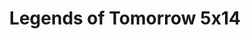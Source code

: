 ---
layout: episodios
title: "Legends of Tomorrow 5x14"
url_serie_padre: 'legends-of-tomorrow/temporada-5'
category: 'series'
capitulo: 'yes'
anio: '2020'
prev: 'capitulo-13'
proximo: ''
sandbox: allow-same-origin allow-forms
idioma: 'Subtitulado'
calidad: 'Full HD'
reproductores_otros: ["https://gdriveplayer.me/embed2.php?link=tZmI25rJPwZS6hqVkpFodw5uf2NjHbpZBKVK%252Fv3DNZgmGl%252FglWL7kM%252F%252B0xibMFQ8GHHFtSZOe06xJgpmrSw3y%252Bxmg5PTeXM%252BuWhvYhwIX2687tSplg9obEOWqMEXUtgzI8za1s%252FJ2OAatw6m%252Bzx7rKxuKOPOqRLUneX2qwl4STcYj3%252FckLeyYtdyhwIPqs6CSs5rrumgiSwfc8Ffn4gfdG","Subtitulado","https://gdriveplayer.me/embed2.php?link=XjdBDZ%252Bs%252BfZ5IJQx3vmrBQcfnEpP52lI1H%252FMfoat0a8ioU4GLAV2S3uP8M4aEA%252FR2Nov7qZ47%252FtB%252FqVKfC6oeEdtn1uBcZuvUp%252FPqA4xio5yJdwjodHUDHx7uVmWoWY6Es42lw%252Blvkiiub1JfyU08xMC%252FAXR0wE9FOw5944eXkG2vutqkBdUHANuiWNgxnq5bP5%252FfvJOxlRvAkC7GL0o%252Fv","Subtitulado","https://player.premiumstream.live/player.php?id=NTE1NA&sub=","Subtitulado","https://mstream.press/rxzmncqg0yb2","Subtitulado","https://api.cuevana3.io/stream/index.php?file=ek5lbm9xYWNrS0xYMTZLa2xNbkdvY3ZTb3BtZng4TGp6ZFpobGFMUGtOelcwcUZmbWRIVzRkakVuS0JnbEplcG1KUnNZSlRTMGViVTBxZGdsdEhPb3JQSWw0S0x6OXJlMXNpTllLRFNsYkxVMHFhbWt0YmE0OG1ncHBlbHk4WT0","Subtitulado"]
reproductores_fembed: ["https://feurl.com/v/80ed4c887g1z8n1","Subtitulado","https://feurl.com/v/mr4j-f55lyx0n8x","Subtitulado","https://fembed.live/v/05x-3ullnwxr2y3?hls4=yes","Subtitulado"]
reproductor: 'fembed'
clasificacion: '+10'
tags:
- Ciencia-Ficcion
---